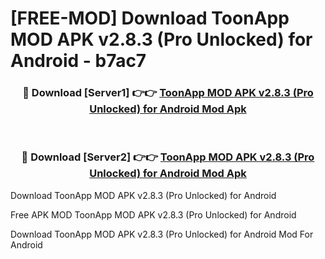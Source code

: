 # [FREE-MOD] Download ToonApp MOD APK v2.8.3 (Pro Unlocked) for Android - b7ac7


<div align="center">
<h3>🔴 Download [Server1] 👉👉 <a href="https://apk-comot.site?title=ToonApp_MOD_APK_v2.8.3_(Pro_Unlocked)_for_Android">ToonApp MOD APK v2.8.3 (Pro Unlocked) for Android Mod Apk</a></h3><br>

<h3>🔴 Download [Server2] 👉👉 <a href="https://apk-comot.site?title=ToonApp_MOD_APK_v2.8.3_(Pro_Unlocked)_for_Android">ToonApp MOD APK v2.8.3 (Pro Unlocked) for Android Mod Apk</a></h3>
</div>



Download ToonApp MOD APK v2.8.3 (Pro Unlocked) for Android 

Free APK MOD ToonApp MOD APK v2.8.3 (Pro Unlocked) for Android 

Download ToonApp MOD APK v2.8.3 (Pro Unlocked) for Android Mod For Android
